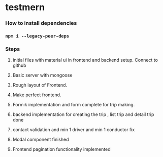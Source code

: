# testmern

### How to install dependencies 
   
### `npm i --legacy-peer-deps`


### Steps

1. initial files with material ui in frontend and backend setup. Connect to github

2. Basic server with mongoose

3. Rough layout of Frontend.

4. Make perfect frontend.

5. Formik implementation and form complete for trip making.

6. backend implementation for creating the trip , list trip and detail trip done

7. contact validation and min 1 driver and min 1 conductor fix

8. Modal component finished

9. Frontend pagination functionality implemented